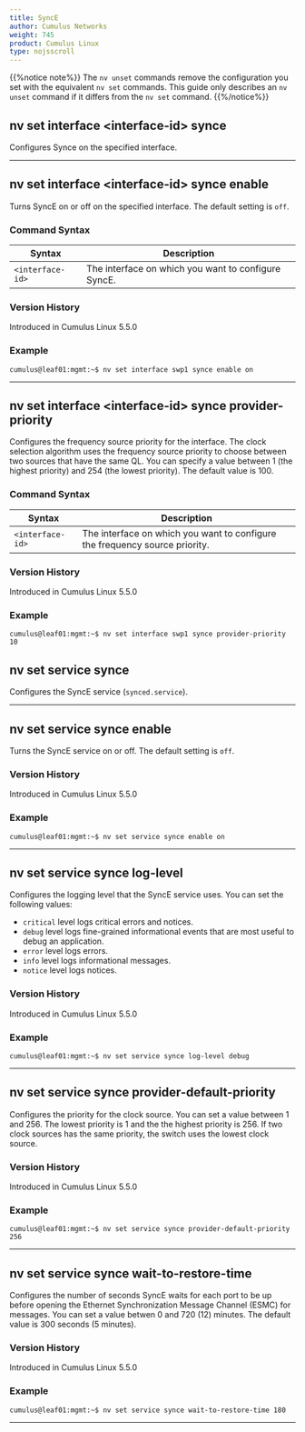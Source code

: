 ```yaml
---
title: SyncE
author: Cumulus Networks
weight: 745
product: Cumulus Linux
type: nojsscroll
---
```

{{%notice note%}}
The `nv unset` commands remove the configuration you set with the equivalent `nv set` commands. This guide only describes an `nv unset` command if it differs from the `nv set` command.
{{%/notice%}}

## nv set interface \<interface-id\> synce

Configures Synce on the specified interface.

- - -

## nv set interface \<interface-id\> synce enable

Turns SyncE on or off on the specified interface. The default setting is `off`.

### Command Syntax

| Syntax |  Description   |
| ---------  | -------------- |
|`<interface-id>` | The interface on which you want to configure SyncE. |

### Version History

Introduced in Cumulus Linux 5.5.0

### Example

```
cumulus@leaf01:mgmt:~$ nv set interface swp1 synce enable on
```

- - -

## nv set interface \<interface-id\> synce provider-priority

Configures the frequency source priority for the interface. The clock selection algorithm uses the frequency source priority to choose between two sources that have the same QL. You can specify a value between 1 (the highest priority) and 254 (the lowest priority). The default value is 100.

### Command Syntax

| Syntax |  Description   |
| ---------  | -------------- |
|`<interface-id>` | The interface on which you want to configure the frequency source priority. |

### Version History

Introduced in Cumulus Linux 5.5.0

### Example

```
cumulus@leaf01:mgmt:~$ nv set interface swp1 synce provider-priority 10
```

## nv set service synce

Configures the SyncE service (`synced.service`).

- - -

## nv set service synce enable

Turns the SyncE service on or off. The default setting is `off`.

### Version History

Introduced in Cumulus Linux 5.5.0

### Example

```
cumulus@leaf01:mgmt:~$ nv set service synce enable on
```

- - -

## nv set service synce log-level

Configures the logging level that the SyncE service uses. You can set the following values:
- `critical` level logs critical errors and notices.
- `debug` level logs fine-grained informational events that are most useful to debug an application.
- `error` level logs errors.
- `info` level logs informational messages.
- `notice` level logs notices.

### Version History

Introduced in Cumulus Linux 5.5.0

### Example

```
cumulus@leaf01:mgmt:~$ nv set service synce log-level debug
```

- - -

## nv set service synce provider-default-priority

Configures the priority for the clock source. You can set a value between 1 and 256. The lowest priority is 1 and the the highest priority is 256. If two clock sources has the same priority, the switch uses the lowest clock source.

### Version History

Introduced in Cumulus Linux 5.5.0

### Example

```
cumulus@leaf01:mgmt:~$ nv set service synce provider-default-priority 256
```

- - -

## nv set service synce wait-to-restore-time

Configures the number of seconds SyncE waits for each port to be up before opening the Ethernet Synchronization Message Channel (ESMC) for messages. You can set a value betwen 0 and 720 (12) minutes. The default value is 300 seconds (5 minutes).

### Version History

Introduced in Cumulus Linux 5.5.0

### Example

```
cumulus@leaf01:mgmt:~$ nv set service synce wait-to-restore-time 180
```

- - -
